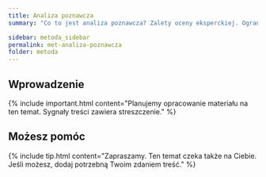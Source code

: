 ```yaml
---
title: Analiza poznawcza
summary: "Co to jest analiza poznawcza? Zalety oceny eksperckiej. Ograniczenia oceny eksperckiej. "

sidebar: metoda_sidebar
permalink: met-analiza-poznawcza
folder: metoda
---
```


## Wprowadzenie

{% include important.html content="Planujemy opracowanie materiału na ten temat. Sygnały treści zawiera streszczenie." %}

## Możesz pomóc

{% include tip.html content="Zapraszamy. Ten temat czeka także na Ciebie. Jeśli możesz, dodaj potrzebną Twoim zdaniem treść." %}

